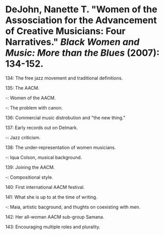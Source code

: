 # DeJohn, Nanette T. "Women of the Assosciation for the Advancement of Creative Musicians: Four Narratives." *Black Women and Music: More than the Blues* (2007): 134-152.  

134: The free jazz movement and traditional definitions.  

135: The AACM.  

-: Women of the AACM.  

-: The problem with canon.  

136: Commercial music distrobution and "the new thing."  

137: Early records out on Delmark.  

-: Jazz criticism.  

138: The under-representation of women musicians.  

-: Iqua Colson, musical background.    

139: Joining the AACM.  

-: Compositional style.  

140: First international AACM festival.  

141: What she is up to at the time of writing.  

-: Maia, artistic bacground, and thughts on coexisting with men.  

142: Her all-woman AACM sub-group Samana.  

143: Encouraging multiple roles and plurality.  
